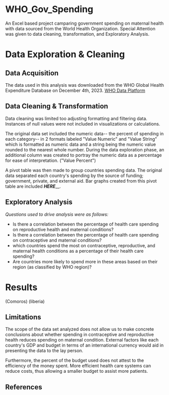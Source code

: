 # WHO_Gov_Spending
An Excel based project camparing government spending on maternal health with data sourced from the World Health Organization. Special Attention was given to data cleaning, transformation, and Exploratory Analysis. 


# Data Exploration & Cleaning


## Data Acquisition

The data used in this analysis was downloaded from the WHO Global Health Expenditure Database on December 4th, 2023. [WHO Data Platform](https://platform.who.int/data/maternal-newborn-child-adolescent-ageing)


## Data Cleaning & Transformation

Data cleaning was limited too adjusting formatting and filtering data. Instances of null values were not included in visualizations or calculations.  

The original data set included the numeric data-- the percent of spending in each category-- in 2 formats  labeled "Value Numeric"  and  "Value String" which is formatted as numeric data and a string being the numeric value rounded to the nearest whole number.  During the data exploration phase, an additional column was created to portray the numeric data as a percentage for ease of interpretation. ("Value Percent")

A pivot table was then made to group countries spending data. The original data separated each country's spending by the source of funding; government, private, and external aid. Bar graphs created from this pivot table are included ___HERE_____.


## Exploratory Analysis
*Questions used to drive analysis were as follows:*</br>
- Is there a correlation between the percentage of health care spending on reproductive health and maternal conditions?</br>
- Is there a correlation between the percentage of health care spending on contraceptive and maternal conditions?</br>
- which countries spend the most on contraceptive, reproductive, and maternal health conditions as a percentage of their health care spending?</br>
- Are countries more likely to spend more in these areas based on their region (as classified by WHO region)? </br>



# Results 
(Comoros)
(liberia)

## Limitations
The scope of the data set analyzed does not allow us to make concrete conclusions about whether spending in contraceptive and reproductive health reduces spending on maternal condition. External factors like each country's GDP and budget in terms of an international currency would aid in presenting the data to the lay person. 

Furthermore, the percent of the budget used does not attest to the efficiency of the money spent. More efficient health care systems can reduce costs, thus allowing a smaller budget to assist more patients.

## References
